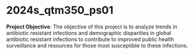 # 2024s_qtm350_ps01

**Project Objective**: The objective of this project is to analyze trends in antibiotic resistant infections and demographic disparities in global antibiotic resistant infections to contribute to improved public health surveillance and resources for those most susceptible to these infections.

